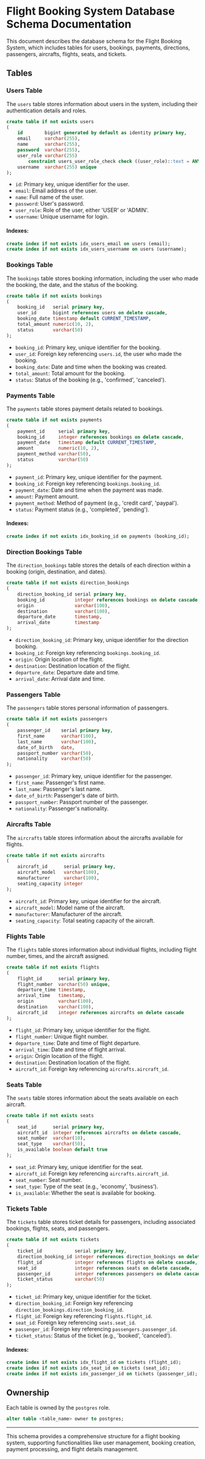 # Flight Booking System Database Schema Documentation

This document describes the database schema for the Flight Booking System, which includes tables for users, bookings, payments, directions, passengers, aircrafts, flights, seats, and tickets.

## Tables

### Users Table
The `users` table stores information about users in the system, including their authentication details and roles.

```sql
create table if not exists users
(
    id        bigint generated by default as identity primary key,
    email     varchar(255),
    name      varchar(255),
    password  varchar(255),
    user_role varchar(255)
        constraint users_user_role_check check ((user_role)::text = ANY (ARRAY [('USER'::character varying)::text, ('ADMIN'::character varying)::text])),
    username  varchar(255) unique
);
```

- `id`: Primary key, unique identifier for the user.
- `email`: Email address of the user.
- `name`: Full name of the user.
- `password`: User's password.
- `user_role`: Role of the user, either 'USER' or 'ADMIN'.
- `username`: Unique username for login.

#### Indexes:
```sql
create index if not exists idx_users_email on users (email);
create index if not exists idx_users_username on users (username);
```

### Bookings Table
The `bookings` table stores booking information, including the user who made the booking, the date, and the status of the booking.

```sql
create table if not exists bookings
(
    booking_id   serial primary key,
    user_id      bigint references users on delete cascade,
    booking_date timestamp default CURRENT_TIMESTAMP,
    total_amount numeric(10, 2),
    status       varchar(50)
);
```

- `booking_id`: Primary key, unique identifier for the booking.
- `user_id`: Foreign key referencing `users.id`, the user who made the booking.
- `booking_date`: Date and time when the booking was created.
- `total_amount`: Total amount for the booking.
- `status`: Status of the booking (e.g., 'confirmed', 'canceled').

### Payments Table
The `payments` table stores payment details related to bookings.

```sql
create table if not exists payments
(
    payment_id     serial primary key,
    booking_id     integer references bookings on delete cascade,
    payment_date   timestamp default CURRENT_TIMESTAMP,
    amount         numeric(10, 2),
    payment_method varchar(50),
    status         varchar(50)
);
```

- `payment_id`: Primary key, unique identifier for the payment.
- `booking_id`: Foreign key referencing `bookings.booking_id`.
- `payment_date`: Date and time when the payment was made.
- `amount`: Payment amount.
- `payment_method`: Method of payment (e.g., 'credit card', 'paypal').
- `status`: Payment status (e.g., 'completed', 'pending').

#### Indexes:
```sql
create index if not exists idx_booking_id on payments (booking_id);
```

### Direction Bookings Table
The `direction_bookings` table stores the details of each direction within a booking (origin, destination, and dates).

```sql
create table if not exists direction_bookings
(
    direction_booking_id serial primary key,
    booking_id           integer references bookings on delete cascade,
    origin               varchar(100),
    destination          varchar(100),
    departure_date       timestamp,
    arrival_date         timestamp
);
```

- `direction_booking_id`: Primary key, unique identifier for the direction booking.
- `booking_id`: Foreign key referencing `bookings.booking_id`.
- `origin`: Origin location of the flight.
- `destination`: Destination location of the flight.
- `departure_date`: Departure date and time.
- `arrival_date`: Arrival date and time.

### Passengers Table
The `passengers` table stores personal information of passengers.

```sql
create table if not exists passengers
(
    passenger_id    serial primary key,
    first_name      varchar(100),
    last_name       varchar(100),
    date_of_birth   date,
    passport_number varchar(50),
    nationality     varchar(50)
);
```

- `passenger_id`: Primary key, unique identifier for the passenger.
- `first_name`: Passenger's first name.
- `last_name`: Passenger's last name.
- `date_of_birth`: Passenger's date of birth.
- `passport_number`: Passport number of the passenger.
- `nationality`: Passenger's nationality.

### Aircrafts Table
The `aircrafts` table stores information about the aircrafts available for flights.

```sql
create table if not exists aircrafts
(
    aircraft_id      serial primary key,
    aircraft_model   varchar(100),
    manufacturer     varchar(100),
    seating_capacity integer
);
```

- `aircraft_id`: Primary key, unique identifier for the aircraft.
- `aircraft_model`: Model name of the aircraft.
- `manufacturer`: Manufacturer of the aircraft.
- `seating_capacity`: Total seating capacity of the aircraft.

### Flights Table
The `flights` table stores information about individual flights, including flight number, times, and the aircraft assigned.

```sql
create table if not exists flights
(
    flight_id      serial primary key,
    flight_number  varchar(50) unique,
    departure_time timestamp,
    arrival_time   timestamp,
    origin         varchar(100),
    destination    varchar(100),
    aircraft_id    integer references aircrafts on delete cascade
);
```

- `flight_id`: Primary key, unique identifier for the flight.
- `flight_number`: Unique flight number.
- `departure_time`: Date and time of flight departure.
- `arrival_time`: Date and time of flight arrival.
- `origin`: Origin location of the flight.
- `destination`: Destination location of the flight.
- `aircraft_id`: Foreign key referencing `aircrafts.aircraft_id`.

### Seats Table
The `seats` table stores information about the seats available on each aircraft.

```sql
create table if not exists seats
(
    seat_id      serial primary key,
    aircraft_id  integer references aircrafts on delete cascade,
    seat_number  varchar(10),
    seat_type    varchar(50),
    is_available boolean default true
);
```

- `seat_id`: Primary key, unique identifier for the seat.
- `aircraft_id`: Foreign key referencing `aircrafts.aircraft_id`.
- `seat_number`: Seat number.
- `seat_type`: Type of the seat (e.g., 'economy', 'business').
- `is_available`: Whether the seat is available for booking.

### Tickets Table
The `tickets` table stores ticket details for passengers, including associated bookings, flights, seats, and passengers.

```sql
create table if not exists tickets
(
    ticket_id            serial primary key,
    direction_booking_id integer references direction_bookings on delete cascade,
    flight_id            integer references flights on delete cascade,
    seat_id              integer references seats on delete cascade,
    passenger_id         integer references passengers on delete cascade,
    ticket_status        varchar(50)
);
```

- `ticket_id`: Primary key, unique identifier for the ticket.
- `direction_booking_id`: Foreign key referencing `direction_bookings.direction_booking_id`.
- `flight_id`: Foreign key referencing `flights.flight_id`.
- `seat_id`: Foreign key referencing `seats.seat_id`.
- `passenger_id`: Foreign key referencing `passengers.passenger_id`.
- `ticket_status`: Status of the ticket (e.g., 'booked', 'canceled').

#### Indexes:
```sql
create index if not exists idx_flight_id on tickets (flight_id);
create index if not exists idx_seat_id on tickets (seat_id);
create index if not exists idx_passenger_id on tickets (passenger_id);
```

## Ownership
Each table is owned by the `postgres` role.

```sql
alter table <table_name> owner to postgres;
```

---

This schema provides a comprehensive structure for a flight booking system, supporting functionalities like user management, booking creation, payment processing, and flight details management.
